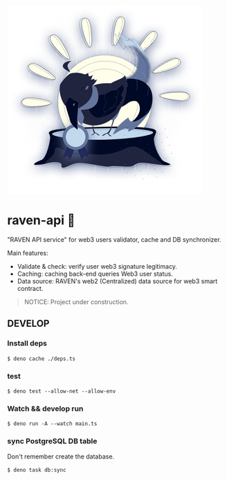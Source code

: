![RAVEN-cover](./doc/raven-cover.png)

# raven-api 🚧
"RAVEN API service" for web3 users validator, cache and DB synchronizer.

Main features:
- Validate & check: verify user web3 signature legitimacy.
- Caching: caching back-end queries Web3 user status.
- Data source: RAVEN's web2 (Centralized) data source for web3 smart contract.

> NOTICE: Project under construction.

## DEVELOP

### Install deps
```shell
$ deno cache ./deps.ts
```
### test
```shell
$ deno test --allow-net --allow-env
```
### Watch && develop run
```shell
$ deno run -A --watch main.ts
```

### sync PostgreSQL DB table
Don't remember create the database.
```shell
$ deno task db:sync
```
